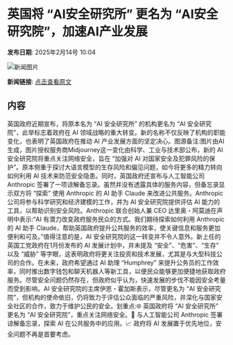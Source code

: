 # ​英国将 “AI安全研究所” 更名为 “AI安全研究院”，加速AI产业发展

**发布日期**: 2025年2月14号 10:04

![新闻图片](https://pic.chinaz.com/picmap/202307181533311253_6.jpg)

**新闻链接**: [点击查看原文](https://www.aibase.com/zh/news/15367)

## 内容

英国政府近期宣布，将原本名为 “AI 安全研究所” 的机构更名为 “AI 安全研究院”，此举标志着政府在 AI 领域战略的重大转变。新的名称不仅反映了机构的职能变化，也表明了英国政府在推动 AI 产业发展方面的坚定决心。图源备注:图片由AI生成，图片授权服务商Midjourney这一变化由科学、工业与技术部公布，新的 AI 安全研究院将重点关注网络安全，旨在 “加强对 AI 对国家安全及犯罪风险的保护”。原本侧重于探讨大语言模型的生存风险和偏见问题，如今将更多的精力转向如何利用 AI 技术来防范安全隐患。同时，英国政府还宣布与人工智能公司 Anthropic 签署了一项谅解备忘录。虽然并没有透露具体的服务内容，但备忘录显示双方将 “探索” 使用 Anthropic 的 AI 助手 Claude 来改进公共服务。Anthropic 公司将参与科学研究和经济建模的工作，并为 AI 安全研究院提供评估 AI 能力的工具，以帮助识别安全风险。Anthropic 联合创始人兼 CEO 达里奥・阿莫迪在声明中表示:“AI 有潜力改变政府服务民众的方式。我们期待探索如何利用 Anthropic 的 AI 助手 Claude，帮助英国政府提升公共服务的效率，使关键信息和服务更加便利和可及。”值得注意的是，AI 安全研究院的这一转变并不令人意外。新上任的英国工党政府在1月份发布的 AI 发展计划中，并未提及 “安全”、“危害”、“生存” 以及 “威胁” 等字眼，这表明政府将更关注投资和技术发展，尤其是与大型科技公司的合作。在未来，政府希望通过 AI 助理 “Humphrey” 来提升公务员的工作效率，同时推出数字钱包和聊天机器人等新工具，以便民众能够更加便捷地获取政府服务。尽管安全问题仍然存在，但政府似乎认为，快速发展的步伐不能因安全考量而受到影响。AI 安全研究院的主席伊恩・霍加斯表示，尽管更名为 “AI 安全研究院”，但机构的使命依旧，仍将致力于评估公众面临的严重风险，并深化与国家安全社区的合作，致力于维护公民的安全。划重点:🌐 英国政府将 “AI 安全研究所” 更名为 “AI 安全研究院”，重点关注网络安全。🤝 与人工智能公司 Anthropic 签署谅解备忘录，探索 AI 在公共服务中的应用。📈 政府将 AI 发展置于优先地位，安全问题不再是首要考虑。

